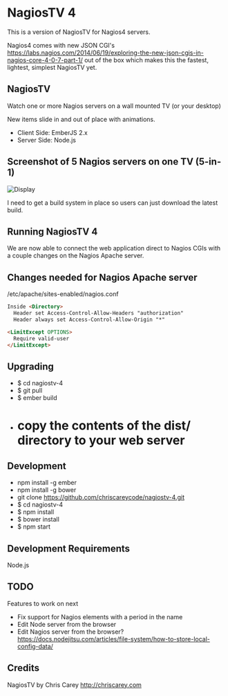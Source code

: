 # NagiosTV 4

This is a version of NagiosTV for Nagios4 servers.

Nagios4 comes with new JSON CGI's
https://labs.nagios.com/2014/06/19/exploring-the-new-json-cgis-in-nagios-core-4-0-7-part-1/
out of the box which makes this the fastest, lightest, simplest NagiosTV yet.

NagiosTV
------------

Watch one or more Nagios servers on a wall mounted TV (or your desktop)

New items slide in and out of place with animations.

- Client Side: EmberJS 2.x
- Server Side: Node.js

Screenshot of 5 Nagios servers on one TV (5-in-1)
------------

![Display](http://chriscarey.com/projects/ajax-monitor-for-nagios/nagios-5-in-1.png)


I need to get a build system in place so users can just download the latest build.


Running NagiosTV 4
-------------
We are now able to connect the web application direct to Nagios CGIs with a couple changes on the Nagios Apache server.

Changes needed for Nagios Apache server
-------------

/etc/apache/sites-enabled/nagios.conf

```html
Inside <Directory>
  Header set Access-Control-Allow-Headers "authorization" 
  Header always set Access-Control-Allow-Origin "*"

<LimitExcept OPTIONS>
  Require valid-user
</LimitExcept>
```

Upgrading
------------
- $ cd nagiostv-4
- $ git pull
- $ ember build
- # copy the contents of the dist/ directory to your web server

Development
------------
- npm install -g ember
- npm install -g bower
- git clone https://github.com/chriscareycode/nagiostv-4.git
- $ cd nagiostv-4
- $ npm install
- $ bower install
- $ npm start

Development Requirements
------------

Node.js

TODO
------------
Features to work on next
- Fix support for Nagios elements with a period in the name
- Edit Node server from the browser
- Edit Nagios server from the browser?
https://docs.nodejitsu.com/articles/file-system/how-to-store-local-config-data/

Credits
------------
NagiosTV by Chris Carey
http://chriscarey.com


